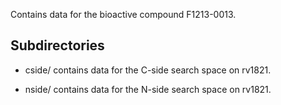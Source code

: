 Contains data for the bioactive compound F1213-0013.

## Subdirectories

- cside/ contains data for the C-side search space on rv1821.

- nside/ contains data for the N-side search space on rv1821.

